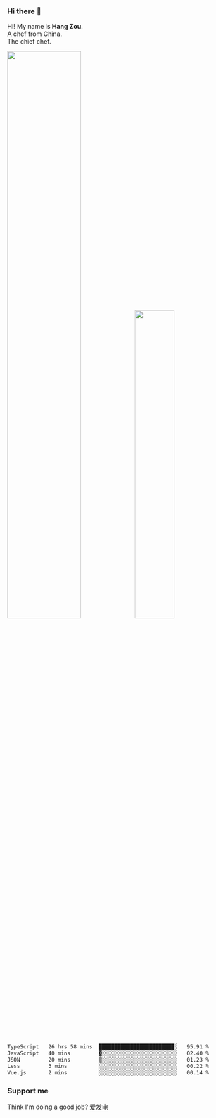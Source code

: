 ### Hi there 👋

Hi! My name is **Hang Zou**.  
A chef from China.  
The chief chef.

<img align="" width="57.5%" src="https://github-readme-stats.vercel.app/api?username=zouhangwithsweet&hide_title=true&hide_border=true&show_icons=true&include_all_commits=true&line_height=21" /><img align="" width="42.4%" src="https://github-readme-stats.vercel.app/api/top-langs/?username=zouhangwithsweet&hide_title=true&hide_border=true&layout=compact" />

<!--START_SECTION:waka-->

```txt
TypeScript   26 hrs 58 mins  ████████████████████████░   95.91 %
JavaScript   40 mins         ▓░░░░░░░░░░░░░░░░░░░░░░░░   02.40 %
JSON         20 mins         ▒░░░░░░░░░░░░░░░░░░░░░░░░   01.23 %
Less         3 mins          ░░░░░░░░░░░░░░░░░░░░░░░░░   00.22 %
Vue.js       2 mins          ░░░░░░░░░░░░░░░░░░░░░░░░░   00.14 %
```

<!--END_SECTION:waka-->

### Support me

Think I'm doing a good job? [爱发电](https://afdian.net/@zouhangsweet)
